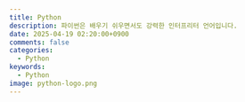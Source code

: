```yaml
---
title: Python
description: 파이썬은 배우기 쉬우면서도 강력한 인터프리터 언어입니다.
date: 2025-04-19 02:20:00+0900
comments: false
categories:
  - Python
keywords:
  - Python
image: python-logo.png
---
```


